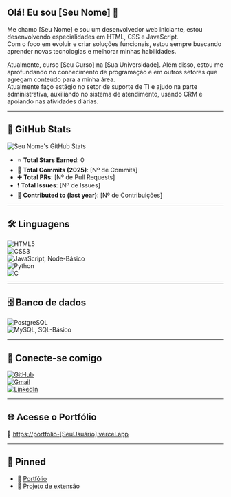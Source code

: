 ## Olá! Eu sou [Seu Nome] 👋

Me chamo [Seu Nome] e sou um desenvolvedor web iniciante, estou desenvolvendo especialidades em HTML, CSS e JavaScript.  
Com o foco em evoluir e criar soluções funcionais, estou sempre buscando aprender novas tecnologias e melhorar minhas habilidades.  

Atualmente, curso [Seu Curso] na [Sua Universidade]. Além disso, estou me aprofundando no conhecimento de programação e em outros setores que agregam conteúdo para a minha área.  
Atualmente faço estágio no setor de suporte de TI e ajudo na parte administrativa, auxiliando no sistema de atendimento, usando CRM e apoiando nas atividades diárias.

---

## 🚀 GitHub Stats

![Seu Nome's GitHub Stats](https://github-readme-stats.vercel.app/api?username=[SeuUsuárioGitHub]&show_icons=true&theme=dark)

- ⭐ **Total Stars Earned**: 0  
- 📝 **Total Commits (2025)**: [Nº de Commits]  
- ➕ **Total PRs**: [Nº de Pull Requests]  
- ❗ **Total Issues**: [Nº de Issues]  
- 📆 **Contributed to (last year)**: [Nº de Contribuições]  

---

## 🛠️ Linguagens

![HTML5](https://img.shields.io/badge/HTML5-E34F26?style=for-the-badge&logo=html5&logoColor=white)  
![CSS3](https://img.shields.io/badge/CSS3-1572B6?style=for-the-badge&logo=css3&logoColor=white)  
![JavaScript, Node-Básico](https://img.shields.io/badge/JavaScript-F7DF1E?style=for-the-badge&logo=javascript&logoColor=black)  
![Python](https://img.shields.io/badge/Python-3776AB?style=for-the-badge&logo=python&logoColor=white)  
![C](https://img.shields.io/badge/C-00599C?style=for-the-badge&logo=c&logoColor=white)

---

## 🗄️ Banco de dados

![PostgreSQL](https://img.shields.io/badge/PostgreSQL-316192?style=for-the-badge&logo=postgresql&logoColor=white)  
![MySQL, SQL-Básico](https://img.shields.io/badge/MySQL-005C84?style=for-the-badge&logo=mysql&logoColor=white)

---

## 🤝 Conecte-se comigo

[![GitHub](https://img.shields.io/badge/GitHub-000?style=for-the-badge&logo=github&logoColor=white)](https://github.com/[SeuUsuárioGitHub])  
[![Gmail](https://img.shields.io/badge/Gmail-D14836?style=for-the-badge&logo=gmail&logoColor=white)](mailto:[SeuEmail])  
[![LinkedIn](https://img.shields.io/badge/LinkedIn-0A66C2?style=for-the-badge&logo=linkedin&logoColor=white)](https://linkedin.com/in/[SeuLinkedin])

---

## 🌐 Acesse o Portfólio

🔗 [https://portfolio-[SeuUsuário].vercel.app](https://portfolio-[SeuUsuário].vercel.app)

---

## 📌 Pinned

- 📁 [Portfólio](https://github.com/[SeuUsuário]/Portfólio)  
- 📁 [Projeto de extensão](https://github.com/[SeuUsuário]/Projeto-de-extensao)

